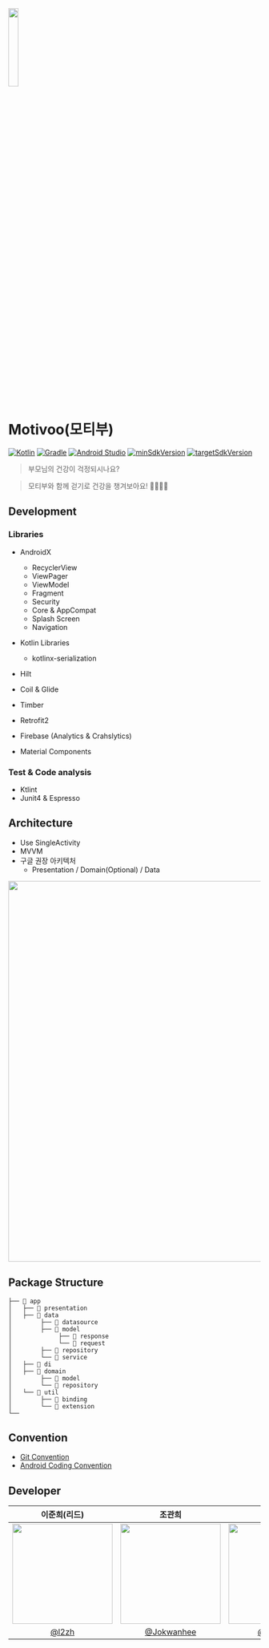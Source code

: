 <img src="https://i.ibb.co/jygwrmV/splah-logo.png" width="20%">

# Motivoo(모티부)
[![Kotlin](https://img.shields.io/badge/Kotlin-1.9.0-blue.svg)](https://kotlinlang.org)
[![Gradle](https://img.shields.io/badge/gradle-8.0-green.svg)](https://gradle.org/)
[![Android Studio](https://img.shields.io/badge/Android%20Studio-2022.3.1%20%28Giraff%29-green)](https://developer.android.com/studio)
[![minSdkVersion](https://img.shields.io/badge/minSdkVersion-24-red)](https://developer.android.com/distribute/best-practices/develop/target-sdk)
[![targetSdkVersion](https://img.shields.io/badge/targetSdkVersion-34-orange)](https://developer.android.com/distribute/best-practices/develop/target-sdk)

> 부모님의 건강이 걱정되시나요?

> 모티부와 함께 걷기로 건강을 챙겨보아요! 🏃‍♂️🏃‍♀️

## Development
### Libraries
- AndroidX
    - RecyclerView
    - ViewPager
    - ViewModel
    - Fragment
    - Security
    - Core & AppCompat
    - Splash Screen
    - Navigation

- Kotlin Libraries
    - kotlinx-serialization

- Hilt 
- Coil & Glide
- Timber
- Retrofit2
- Firebase (Analytics & Crahslytics)
- Material Components


### Test & Code analysis
- Ktlint
- Junit4 & Espresso

## Architecture
- Use SingleActivity
- MVVM
- 구글 권장 아키텍처
    - Presentation / Domain(Optional) / Data

<img width="760" src="https://i.ibb.co/2hD7DX1/2024-01-03-212304.png">


## Package Structure
```
├── 📁 app
│   ├── 📁 presentation
│   ├── 📁 data
│        ├── 📁 datasource
│        ├── 📁 model
│             ├── 📁 response
│             └── 📁 request
│        ├── 📁 repository
│        └── 📁 service 
│   ├── 📁 di
│   ├── 📁 domain
│        ├── 📁 model
│        └── 📁 repository
│   └── 📁 util
│        ├── 📁 binding
│        └── 📁 extension
└──
```


## Convention
- [Git Convention](https://gayeong04.notion.site/Android-Coding-Convention-e503175f631043fda4fe63180e6e867e?pvs=4)
- [Android Coding Convention](https://gayeong04.notion.site/Git-Convention-79ba08a6f1444d4aaf9a1f53ce1eb91c?pvs=4)

## Developer
|이준희(리드)|조관희|엄현지|김준서(명예 OB)|
|:-:|:-:|:-:|:-:|
|<img src="https://avatars.githubusercontent.com/u/113578158?v=4" width=200>|<img src="https://avatars.githubusercontent.com/u/90740783?v=4" width=200>|<img src="https://avatars.githubusercontent.com/u/113780698?v=4" width=200>|<img src="https://avatars.githubusercontent.com/u/108331578?v=4" width=200>|
|[@l2zh](https://github.com/l2zh)|[@Jokwanhee](https://github.com/Jokwanhee)|[@hyunjium](https://github.com/hyunjium)|[@giovannijunseokim](https://github.com/giovannijunseokim)|
<br/>